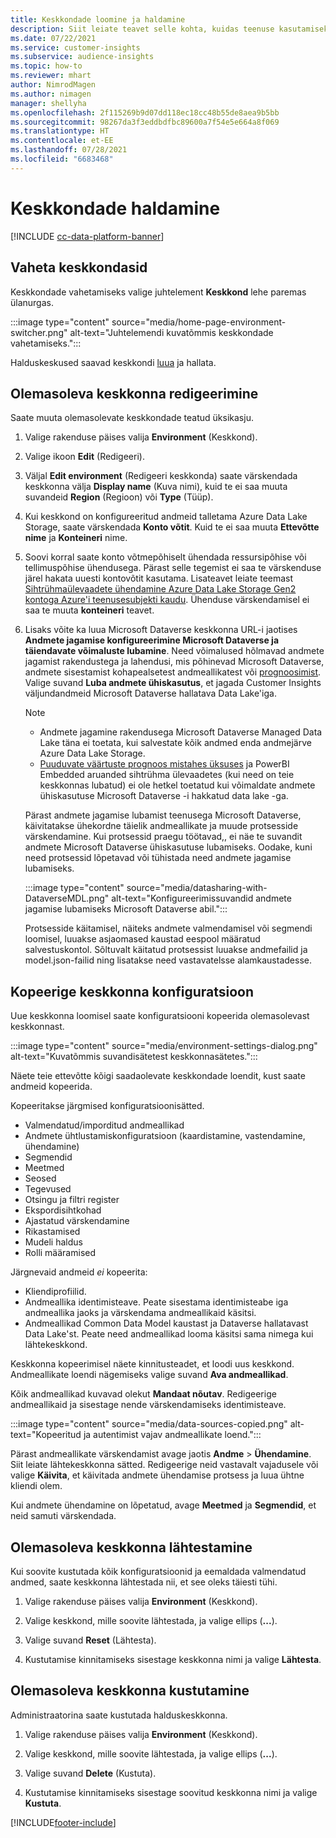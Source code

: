 ```yaml
---
title: Keskkondade loomine ja haldamine
description: Siit leiate teavet selle kohta, kuidas teenuse kasutamiseks registreeruda ja kuidas keskkondasid hallata.
ms.date: 07/22/2021
ms.service: customer-insights
ms.subservice: audience-insights
ms.topic: how-to
ms.reviewer: mhart
author: NimrodMagen
ms.author: nimagen
manager: shellyha
ms.openlocfilehash: 2f115269b9d07dd118ec18cc48b55de8aea9b5bb
ms.sourcegitcommit: 98267da3f3eddbdfbc89600a7f54e5e664a8f069
ms.translationtype: HT
ms.contentlocale: et-EE
ms.lasthandoff: 07/28/2021
ms.locfileid: "6683468"
---
```

# <a name="manage-environments"></a>Keskkondade haldamine

[!INCLUDE [cc-data-platform-banner](../includes/cc-data-platform-banner.md)]

## <a name="switch-environments"></a>Vaheta keskkondasid

Keskkondade vahetamiseks valige juhtelement **Keskkond** lehe paremas ülanurgas.

:::image type="content" source="media/home-page-environment-switcher.png" alt-text="Juhtelemendi kuvatõmmis keskkondade vahetamiseks.":::

Halduskeskused saavad keskkondi [luua](get-started-paid.md) ja hallata.

## <a name="edit-an-existing-environment"></a>Olemasoleva keskkonna redigeerimine

Saate muuta olemasolevate keskkondade teatud üksikasju.

1.  Valige rakenduse päises valija **Environment** (Keskkond).

2.  Valige ikoon **Edit** (Redigeeri).

3. Väljal **Edit environment** (Redigeeri keskkonda) saate värskendada keskkonna välja **Display name** (Kuva nimi), kuid te ei saa muuta suvandeid **Region** (Regioon) või **Type** (Tüüp).

4. Kui keskkond on konfigureeritud andmeid talletama Azure Data Lake Storage, saate värskendada **Konto võtit**. Kuid te ei saa muuta **Ettevõtte nime** ja **Konteineri** nime.

5. Soovi korral saate konto võtmepõhiselt ühendada ressursipõhise või tellimuspõhise ühendusega. Pärast selle tegemist ei saa te värskenduse järel hakata uuesti kontovõtit kasutama. Lisateavet leiate teemast [Sihtrühmaülevaadete ühendamine Azure Data Lake Storage Gen2 kontoga Azure'i teenusesubjekti kaudu](connect-service-principal.md). Ühenduse värskendamisel ei saa te muuta **konteineri** teavet.

6. Lisaks võite ka luua Microsoft Dataverse keskkonna URL-i jaotises **Andmete jagamise konfigureerimine Microsoft Dataverse ja täiendavate võimaluste lubamine**. Need võimalused hõlmavad andmete jagamist rakendustega ja lahendusi, mis põhinevad Microsoft Dataverse, andmete sisestamist kohapealsetest andmeallikatest või [prognoosimist](predictions.md). Valige suvand **Luba andmete ühiskasutus**, et jagada Customer Insights väljundandmeid Microsoft Dataverse hallatava Data Lake'iga.

   > [!NOTE]
   > - Andmete jagamine rakendusega Microsoft Dataverse Managed Data Lake täna ei toetata, kui salvestate kõik andmed enda andmejärve Azure Data Lake Storage.
   > - [Puuduvate väärtuste prognoos mistahes üksuses](predictions.md) ja PowerBI Embedded aruanded sihtrühma ülevaadetes (kui need on teie keskkonnas lubatud) ei ole hetkel toetatud kui võimaldate andmete ühiskasutuse Microsoft Dataverse -i hakkatud data lake -ga.

   Pärast andmete jagamise lubamist teenusega Microsoft Dataverse, käivitatakse ühekordne täielik andmeallikate ja muude protsesside värskendamine. Kui protsessid praegu töötavad,, ei näe te suvandit andmete Microsoft Dataverse ühiskasutuse lubamiseks. Oodake, kuni need protsessid lõpetavad või tühistada need andmete jagamise lubamiseks. 
   
   :::image type="content" source="media/datasharing-with-DataverseMDL.png" alt-text="Konfigureerimissuvandid andmete jagamise lubamiseks Microsoft Dataverse abil.":::
   
   Protsesside käitamisel, näiteks andmete valmendamisel või segmendi loomisel, luuakse asjaomased kaustad eespool määratud salvestuskontol. Sõltuvalt käitatud protsessist luuakse andmefailid ja model.json-failid ning lisatakse need vastavatelsse alamkaustadesse.

## <a name="copy-the-environment-configuration"></a>Kopeerige keskkonna konfiguratsioon

Uue keskkonna loomisel saate konfiguratsiooni kopeerida olemasolevast keskkonnast. 

:::image type="content" source="media/environment-settings-dialog.png" alt-text="Kuvatõmmis suvandisätetest keskkonnasätetes.":::

Näete teie ettevõtte kõigi saadaolevate keskkondade loendit, kust saate andmeid kopeerida.

Kopeeritakse järgmised konfiguratsioonisätted.

- Valmendatud/imporditud andmeallikad
- Andmete ühtlustamiskonfiguratsioon (kaardistamine, vastendamine, ühendamine)
- Segmendid
- Meetmed
- Seosed
- Tegevused 
- Otsingu ja filtri register
- Ekspordisihtkohad
- Ajastatud värskendamine
- Rikastamised
- Mudeli haldus
- Rolli määramised

Järgnevaid andmeid *ei* kopeerita:

- Kliendiprofiilid.
- Andmeallika identimisteave. Peate sisestama identimisteabe iga andmeallika jaoks ja värskendama andmeallikaid käsitsi.
- Andmeallikad Common Data Model kaustast ja Dataverse hallatavast Data Lake'st. Peate need andmeallikad looma käsitsi sama nimega kui lähtekeskkond.

Keskkonna kopeerimisel näete kinnitusteadet, et loodi uus keskkond. Andmeallikate loendi nägemiseks valige suvand **Ava andmeallikad**.

Kõik andmeallikad kuvavad olekut **Mandaat nõutav**. Redigeerige andmeallikaid ja sisestage nende värskendamiseks identimisteave.

:::image type="content" source="media/data-sources-copied.png" alt-text="Kopeeritud ja autentimist vajav andmeallikate loend.":::

Pärast andmeallikate värskendamist avage jaotis **Andme** > **Ühendamine**. Siit leiate lähtekeskkonna sätted. Redigeerige neid vastavalt vajadusele või valige **Käivita**, et käivitada andmete ühendamise protsess ja luua ühtne kliendi olem.

Kui andmete ühendamine on lõpetatud, avage **Meetmed** ja **Segmendid**, et neid samuti värskendada.

## <a name="reset-an-existing-environment"></a>Olemasoleva keskkonna lähtestamine

Kui soovite kustutada kõik konfiguratsioonid ja eemaldada valmendatud andmed, saate keskkonna lähtestada nii, et see oleks täiesti tühi.

1.  Valige rakenduse päises valija **Environment** (Keskkond). 

2.  Valige keskkond, mille soovite lähtestada, ja valige ellips (**...**). 

3. Valige suvand **Reset** (Lähtesta). 

4.  Kustutamise kinnitamiseks sisestage keskkonna nimi ja valige **Lähtesta**.

## <a name="delete-an-existing-environment"></a>Olemasoleva keskkonna kustutamine

Administraatorina saate kustutada halduskeskkonna.

1.  Valige rakenduse päises valija **Environment** (Keskkond).

2.  Valige keskkond, mille soovite lähtestada, ja valige ellips (**...**). 

3. Valige suvand **Delete** (Kustuta). 

4.  Kustutamise kinnitamiseks sisestage soovitud keskkonna nimi ja valige **Kustuta**.


[!INCLUDE[footer-include](../includes/footer-banner.md)]

